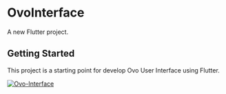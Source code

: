 # OvoInterface

A new Flutter project.

## Getting Started

This project is a starting point for develop Ovo User Interface using Flutter.


<a href="https://ibb.co/kXfXwpz"><img src="https://i.ibb.co/KWkWfYB/Ovo-Interface.png" alt="Ovo-Interface" border="0"></a>
